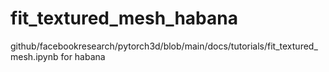 # fit_textured_mesh_habana
github/facebookresearch/pytorch3d/blob/main/docs/tutorials/fit_textured_mesh.ipynb for habana
